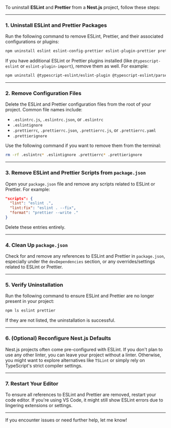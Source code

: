 To uninstall **ESLint** and **Prettier** from a **Nest.js** project, follow these steps:

------

### 1. **Uninstall ESLint and Prettier Packages**

Run the following command to remove ESLint, Prettier, and their associated configurations or plugins:

```bash
npm uninstall eslint eslint-config-prettier eslint-plugin-prettier prettier
```

If you have additional ESLint or Prettier plugins installed (like `@typescript-eslint` or `eslint-plugin-import`), remove them as well. For example:

```bash
npm uninstall @typescript-eslint/eslint-plugin @typescript-eslint/parser eslint-plugin-import
```

------

### 2. **Remove Configuration Files**

Delete the ESLint and Prettier configuration files from the root of your project. Common file names include:

- `.eslintrc.js`, `.eslintrc.json`, or `.eslintrc`
- `.eslintignore`
- `.prettierrc`, `.prettierrc.json`, `.prettierrc.js`, or `.prettierrc.yaml`
- `.prettierignore`

Use the following command if you want to remove them from the terminal:

```bash
rm -rf .eslintrc* .eslintignore .prettierrc* .prettierignore
```

------

### 3. **Remove ESLint and Prettier Scripts from `package.json`**

Open your `package.json` file and remove any scripts related to ESLint or Prettier. For example:

```json
"scripts": {
  "lint": "eslint .",
  "lint:fix": "eslint . --fix",
  "format": "prettier --write ."
}
```

Delete these entries entirely.

------

### 4. **Clean Up `package.json`**

Check for and remove any references to ESLint and Prettier in `package.json`, especially under the `devDependencies` section, or any overrides/settings related to ESLint or Prettier.

------

### 5. **Verify Uninstallation**

Run the following command to ensure ESLint and Prettier are no longer present in your project:

```bash
npm ls eslint prettier
```

If they are not listed, the uninstallation is successful.

------

### 6. **(Optional) Reconfigure Nest.js Defaults**

Nest.js projects often come pre-configured with ESLint. If you don't plan to use any other linter, you can leave your project without a linter. Otherwise, you might want to explore alternatives like `TSLint` or simply rely on TypeScript's strict compiler settings.

------

### 7. **Restart Your Editor**

To ensure all references to ESLint and Prettier are removed, restart your code editor. If you're using VS Code, it might still show ESLint errors due to lingering extensions or settings.

------

If you encounter issues or need further help, let me know!